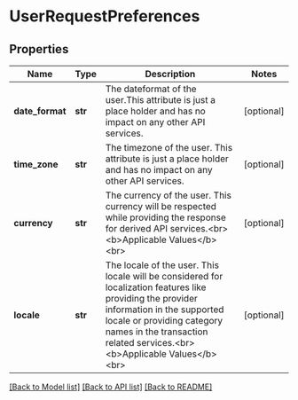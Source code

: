 # UserRequestPreferences


## Properties
Name | Type | Description | Notes
------------ | ------------- | ------------- | -------------
**date_format** | **str** | The dateformat of the user.This attribute is just a place holder and has no impact on any other API services. | [optional] 
**time_zone** | **str** | The timezone of the user. This attribute is just a place holder and has no impact on any other API services. | [optional] 
**currency** | **str** | The currency of the user. This currency will be respected while providing the response for derived API services.&lt;br&gt;&lt;b&gt;Applicable Values&lt;/b&gt;&lt;br&gt; | [optional] 
**locale** | **str** | The locale of the user. This locale will be considered for localization features like providing the provider information in the supported locale or providing category names in the transaction related services.&lt;br&gt;&lt;b&gt;Applicable Values&lt;/b&gt;&lt;br&gt; | [optional] 

[[Back to Model list]](../README.md#documentation-for-models) [[Back to API list]](../README.md#documentation-for-api-endpoints) [[Back to README]](../README.md)


